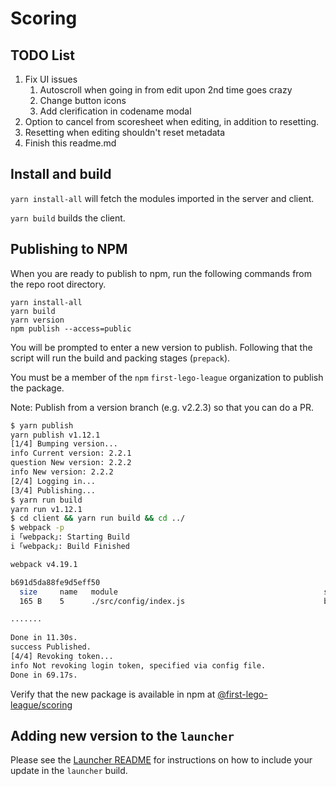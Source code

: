 # Scoring

## TODO List

1. Fix UI issues
	1. Autoscroll when going in from edit upon 2nd time goes crazy
	1. Change button icons
	1. Add clerification in codename modal
1. Option to cancel from scoresheet when editing, in addition to resetting.
1. Resetting when editing shouldn't reset metadata
1. Finish this readme.md

## Install and build

`yarn install-all` will fetch the modules imported in the server and client.

`yarn build` builds the client.

## Publishing to NPM

When you are ready to publish to npm, run the following commands from the repo root directory.
```
yarn install-all
yarn build
yarn version
npm publish --access=public
```
You will be prompted to enter a new version to publish. Following that the script will run the build and packing stages (`prepack`).

You must be a member of the `npm` `first-lego-league` organization to publish the package.

Note: Publish from a version branch (e.g. v2.2.3) so that you can do a PR.

```bash
$ yarn publish
yarn publish v1.12.1
[1/4] Bumping version...
info Current version: 2.2.1
question New version: 2.2.2
info New version: 2.2.2
[2/4] Logging in...
[3/4] Publishing...
$ yarn run build
yarn run v1.12.1
$ cd client && yarn run build && cd ../
$ webpack -p
i ｢webpack｣: Starting Build
i ｢webpack｣: Build Finished

webpack v4.19.1

b691d5da88fe9d5eff50
  size     name   module                                              status
  165 B    5      ./src/config/index.js                               built

.......
  
Done in 11.30s.
success Published.
[4/4] Revoking token...
info Not revoking login token, specified via config file.
Done in 69.17s.
```

Verify that the new package is available in npm at [@first-lego-league/scoring](https://www.npmjs.com/package/@first-lego-league/scoring)

## Adding new version to the `launcher`

Please see the [Launcher README](https://github.com/FirstLegoLeague/Launcher/blob/readme-update/README.md#module-updates) for instructions on how to include your update in the `launcher` build.
